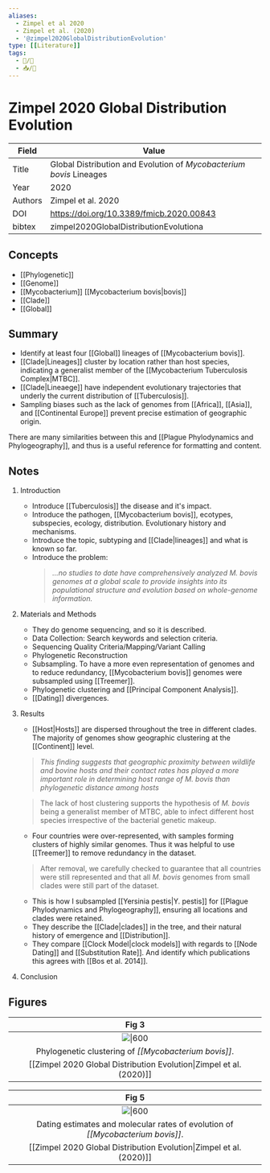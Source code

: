 ```yaml
---
aliases:
  - Zimpel et al 2020
  - Zimpel et al. (2020)
  - '@zimpel2020GlobalDistributionEvolution'
type: [[Literature]]
tags:
  - 📝/🌿
  - 📥/📰 
---
```


# Zimpel 2020 Global Distribution Evolution

| Field   | Value                                                               |
| ------- | ------------------------------------------------------------------- |
| Title   | Global Distribution and Evolution of *Mycobacterium bovis* Lineages |
| Year    | 2020                                                                |
| Authors | Zimpel et al. 2020                                                  |
| DOI     | <https://doi.org/10.3389/fmicb.2020.00843>                          | 
| bibtex  | zimpel2020GlobalDistributionEvolutiona                              |


## Concepts

- [[Phylogenetic]]
- [[Genome]]
- [[Mycobacterium]] [[Mycobacterium bovis|bovis]]
- [[Clade]]
- [[Global]]

## Summary

- Identify at least four [[Global]] lineages of [[Mycobacterium bovis]].
- [[Clade|Lineages]] cluster by location rather than host species, indicating a generalist member of the [[Mycobacterium Tuberculosis Complex|MTBC]].
- [[Clade|Lineaege]] have independent evolutionary trajectories that underly the current distribution of [[Tuberculosis]].
- Sampling biases such as the lack of genomes from [[Africa]], [[Asia]], and [[Continental Europe]] prevent precise estimation of geographic origin.

There are many similarities between this and [[Plague Phylodynamics and Phylogeography]], and thus is a useful reference for formatting and content.

## Notes

1. Introduction
	  - Introduce [[Tuberculosis]] the disease and it's impact.
	  - Introduce the pathogen, [[Mycobacterium bovis]], ecotypes, subspecies, ecology, distribution. Evolutionary history and mechanisms.
	  - Introduce the topic, subtyping and [[Clade|lineages]] and what is known so far.
	  - Introduce the problem:
		> *...no studies to date have comprehensively analyzed _M. bovis_ genomes at a global scale to provide insights into its populational structure and evolution based on whole-genome information.*
		
1. Materials and Methods
	- They do genome sequencing, and so it is described.
	- Data Collection: Search keywords and selection criteria.
	- Sequencing Quality Criteria/Mapping/Variant Calling
	- Phylogenetic Reconstruction
	- Subsampling. To have a more even representation of genomes and to reduce redundancy, [[Mycobacterium bovis]] genomes were subsampled using [[Treemer]].
	- Phylogenetic clustering and [[Principal Component Analysis]].
	- [[Dating]] divergences.

1. Results
	- [[Host|Hosts]] are dispersed throughout the tree in different clades. The majority of genomes show geographic clustering at the [[Continent]] level.
	
	> *This finding suggests that geographic proximity between wildlife and bovine hosts and their contact rates has played a more important role in determining host range of _M. bovis_ than phylogenetic distance among hosts*

	> The lack of host clustering supports the hypothesis of _M. bovis_ being a generalist member of MTBC, able to infect different host species irrespective of the bacterial genetic makeup.

	- Four countries were over-represented, with samples forming clusters of highly similar genomes. Thus it was helpful to use [[Treemer]] to remove redundancy in the dataset.
	
	>After removal, we carefully checked to guarantee that all countries were still represented and that all _M. bovis_ genomes from small clades were still part of the dataset.
	- This is how I subsampled [[Yersinia pestis|Y. pestis]] for [[Plague Phylodynamics and Phylogeography]], ensuring all locations and clades were retained.
	- They describe the [[Clade|clades]] in the tree, and their natural history of emergence and [[Distribution]].
	- They compare [[Clock Model|clock models]] with regards to [[Node Dating]] and [[Substitution Rate]]. And identify which publications this agrees with [[Bos et al. 2014]].

1. Conclusion

## Figures

|          Fig 3          |
|:-----------------------:|
| ![\|600](https://www.frontiersin.org/files/Articles/509125/fmicb-11-00843-HTML/image_m/fmicb-11-00843-g003.jpg) |
|     Phylogenetic clustering of *[[Mycobacterium bovis]]*.     |
[[Zimpel 2020 Global Distribution Evolution\|Zimpel et al. (2020)]] |

|          Fig 5          |
|:-----------------------:|
| ![\|600](https://www.frontiersin.org/files/Articles/509125/fmicb-11-00843-HTML/image_m/fmicb-11-00843-g005.jpg) |
|     Dating estimates and molecular rates of evolution of *[[Mycobacterium bovis]]*.     |
[[Zimpel 2020 Global Distribution Evolution\|Zimpel et al. (2020)]] |
